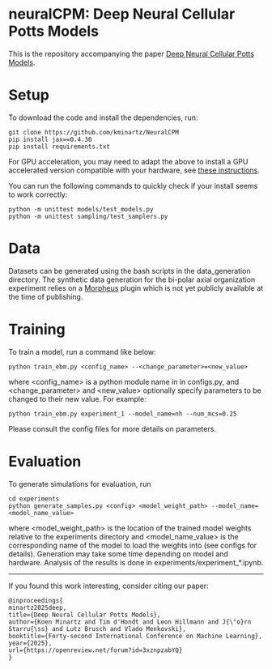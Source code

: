 # neuralCPM: Deep Neural Cellular Potts Models
This is the repository accompanying the paper [Deep Neural Cellular Potts Models](https://openreview.net/forum?id=3xznpzabYQ).


# Setup
To download the code and install the dependencies, run:

```
git clone https://github.com/kminartz/NeuralCPM
pip install jax==0.4.30
pip install requirements.txt
```

For GPU acceleration, you may need to adapt the above to install a GPU accelerated version compatible with your hardware, see [these instructions](https://docs.jax.dev/en/latest/installation.html).

You can run the following commands to quickly check if your install seems to work correctly:

```
python -m unittest models/test_models.py
python -m unittest sampling/test_samplers.py
```

# Data

Datasets can be generated using the bash scripts in the data_generation directory. The synthetic data generation for the bi-polar axial organization experiment relies on a [Morpheus](https://morpheus.gitlab.io/) plugin which is not yet publicly available at the time of publishing.

# Training

To train a model, run a command like below:

```
python train_ebm.py <config_name> --<change_parameter>=<new_value>
```

where <config_name> is a python module name in in configs.py, and <change_parameter> and <new_value> optionally specify parameters to be changed to their new value. For example:

```
python train_ebm.py experiment_1 --model_name=nh --num_mcs=0.25
```

Please consult the config files for more details on parameters.


# Evaluation

To generate simulations for evaluation, run 

```
cd experiments
python generate_samples.py <config> <model_weight_path> --model_name=<model_name_value>
```

where <model_weight_path> is the location of the trained model weights relative to the experiments directory and <model_name_value> is the corresponding name of the model to load the weights into (see configs for details). Generation may take some time depending on model and hardware. Analysis of the results is done in experiments/experiment_*.ipynb.

---

If you found this work interesting, consider citing our paper:

```
@inproceedings{
minartz2025deep,
title={Deep Neural Cellular Potts Models},
author={Koen Minartz and Tim d'Hondt and Leon Hillmann and J{\"o}rn Starru{\ss} and Lutz Brusch and Vlado Menkovski},
booktitle={Forty-second International Conference on Machine Learning},
year={2025},
url={https://openreview.net/forum?id=3xznpzabYQ}
}
```

